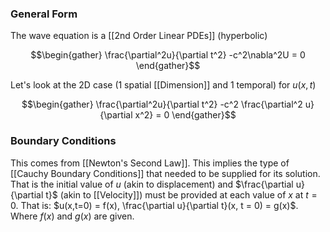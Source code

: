 ### General Form
The wave equation is a [[2nd Order Linear PDEs]] (hyperbolic)

$$\begin{gather} \frac{\partial^2u}{\partial t^2} -c^2\nabla^2U = 0 \end{gather}$$

Let's look at the 2D case (1 spatial [[Dimension]] and 1 temporal) for $u(x,t)$

$$\begin{gather} \frac{\partial^2u}{\partial t^2} -c^2 \frac{\partial^2 u}{\partial x^2} = 0 \end{gather}$$


### Boundary Conditions
This comes from [[Newton's Second Law]]. This implies the type of [[Cauchy Boundary Conditions]] that needed to be supplied for its solution. That is the initial value of $u$ (akin to displacement) and $\frac{\partial u}{\partial t}$ (akin to [[Velocity]]) must be provided at each value of $x$ at $t=0$. That is: $u(x,t=0) = f(x), \frac{\partial u}{\partial t}(x, t = 0) = g(x)$. Where $f(x)$ and $g(x)$ are given.


